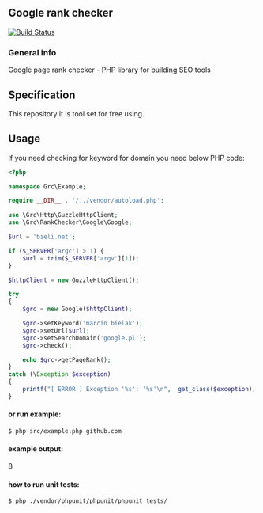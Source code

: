 ## Google rank checker

[![Build Status](https://travis-ci.org/bieli/google_rank_checker.png?branch=master)](http://travis-ci.org/bieli/google_rank_checker)


### General info


Google page rank checker - PHP library for building SEO tools


## Specification

This repository it is tool set for free using.


Usage
-----

If you need checking for keyword for domain you need below PHP code:

```php
<?php

namespace Grc\Example;

require __DIR__ . '/../vendor/autoload.php';

use \Grc\Http\GuzzleHttpClient;
use \Grc\RankChecker\Google\Google;

$url = 'bieli.net';

if ($_SERVER['argc'] > 1) {
    $url = trim($_SERVER['argv'][1]);
}

$httpClient = new GuzzleHttpClient();

try
{
    $grc = new Google($httpClient);

    $grc->setKeyword('marcin bielak');
    $grc->setUrl($url);
    $grc->setSearchDomain('google.pl');
    $grc->check();

    echo $grc->getPageRank();
}
catch (\Exception $exception)
{
    printf("[ ERROR ] Exception '%s': '%s'\n",  get_class($exception), $exception->getMessage());
}

```

#### or run example:

```
$ php src/example.php github.com
```

#### example output:

8


#### how to run unit tests:

```
$ php ./vendor/phpunit/phpunit/phpunit tests/
```

